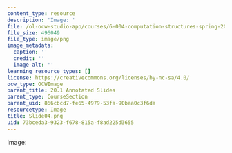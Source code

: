 ```yaml
---
content_type: resource
description: 'Image: '
file: /ol-ocw-studio-app/courses/6-004-computation-structures-spring-2017/73bceda39323f678815af8ad225d3655_Slide04.png
file_size: 496049
file_type: image/png
image_metadata:
  caption: ''
  credit: ''
  image-alt: ''
learning_resource_types: []
license: https://creativecommons.org/licenses/by-nc-sa/4.0/
ocw_type: OCWImage
parent_title: 20.1 Annotated Slides
parent_type: CourseSection
parent_uid: 866cbcd7-fe65-4979-53fa-90baa0c3f6da
resourcetype: Image
title: Slide04.png
uid: 73bceda3-9323-f678-815a-f8ad225d3655
---
```

Image: 